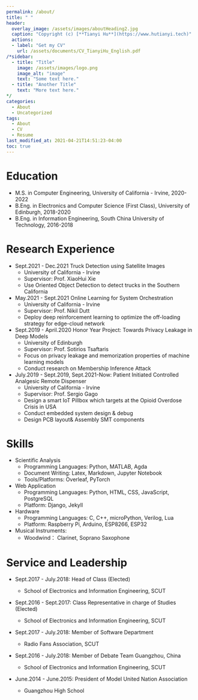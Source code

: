 ```yaml
---
permalink: /about/
title: " "
header:
  overlay_image: /assets/images/aboutHeading2.jpg
  caption: "Copyright (c) [**Tianyi Hu**](https://www.hutianyi.tech)"
  actions:
  - label: "Get my CV"
    url: /assets/documents/CV_TianyiHu_English.pdf
/*sidebar:
  - title: "Title"
    image: /assets/images/logo.png
    image_alt: "image"
    text: "Some text here."
  - title: "Another Title"
    text: "More text here."
*/
categories:
  - About
  - Uncategorized
tags:
  - About
  - CV
  - Resume
last_modified_at: 2021-04-21T14:51:23-04:00
toc: true
---
```


Education
======
* M.S. in Computer Engineering, University of California - Irvine, 2020-2022 
* B.Eng. in Electronics and Computer Science (First Class), University of Edinburgh, 2018-2020 
* B.Eng. in Information Engineering, South China University of Technology, 2016-2018

Research Experience
======
* Sept.2021 - Dec.2021 Truck Detection using Satellite Images
   * University of California - Irvine
   * Supervisor: Prof. XiaoHui Xie
   *  Use Oriented Object Detection to detect trucks in the Southern California
* May.2021 - Sept.2021 Online Learning for System Orchestration
   * University of California - Irvine
   * Supervisor: Prof. Nikil Dutt
   * Deploy deep reinforcement learning to optimize the off-loading strategy for edge-cloud network 
* Sept.2019 - April.2020 Honor Year Project: Towards Privacy Leakage in Deep Models
   * University of Edinburgh
   * Supervisor: Prof. Sotirios Tsaftaris
   * Focus on privacy leakage and memorization properties of machine learning models
   * Conduct research on Membership Inference Attack
* July.2019 - Sept.2019, Sept.2021-Now: Patient Initiated Controlled Analgesic Remote Dispenser
  * University of California - Irvine 
  * Supervisor: Prof. Sergio Gago
  * Design a smart IoT Pillbox which targets at the Opioid Overdose Crisis in USA
  * Conduct embedded system design & debug
  * Design PCB layout& Assembly SMT components

Skills
======
* Scientific Analysis
  * Programming Languages: Python, MATLAB, Agda
  * Document Writing: Latex, Markdown, Jupyter Notebook
  * Tools/Platforms: Overleaf, PyTorch
* Web Application
  * Programming Languages: Python, HTML, CSS, JavaScript, PostgreSQL
  * Platform: Django, Jekyll
* Hardware
  * Programming Languages: C, C++, microPython, Verilog, Lua
  * Platform: Raspberry Pi, Arduino, ESP8266, ESP32
* Musical Instruments:
  * Woodwind： Clarinet, Soprano Saxophone

<!-- 

Publications
======
  <ul>{% for post in site.publications %}
    {% include archive-single-cv.html %}
  {% endfor %}</ul>

Talks
======
  <ul>{% for post in site.talks %}
    {% include archive-single-talk-cv.html %}
  {% endfor %}</ul>

Teaching
======
  <ul>{% for post in site.teaching %}
    {% include archive-single-cv.html %}
  {% endfor %}</ul>
-->  

Service and Leadership
======
* Sept.2017 - July.2018: Head of Class (Elected)
  * School of Electronics and Information Engineering, SCUT

* Sept.2016 - Sept.2017: Class Representative in charge of Studies (Elected) 
  * School of Electronics and Information Engineering, SCUT 

* Sept.2017 - July.2018: Member of Software Department
  * Radio Fans Association, SCUT

* Sept.2016 - July.2018: Member of Debate Team Guangzhou, China
  * School of Electronics and Information Engineering, SCUT

* June.2014 - June.2015: President of Model United Nation Association
  * Guangzhou High School 